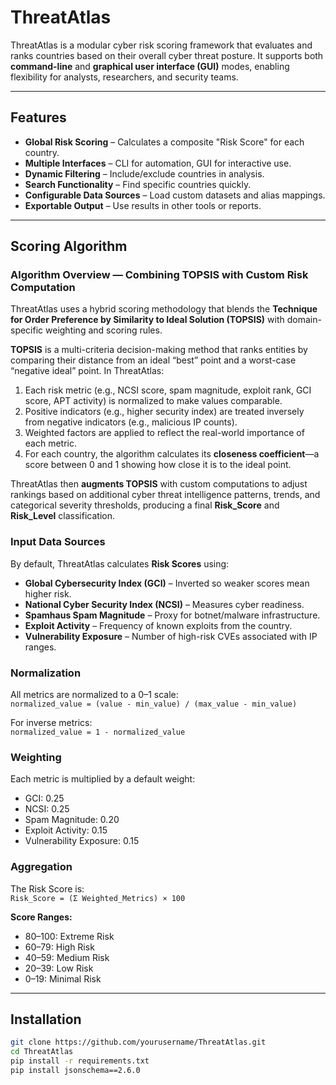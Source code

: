 # ThreatAtlas

ThreatAtlas is a modular cyber risk scoring framework that evaluates and ranks countries based on their overall cyber threat posture. It supports both **command-line** and **graphical user interface (GUI)** modes, enabling flexibility for analysts, researchers, and security teams.

---

## Features
- **Global Risk Scoring** – Calculates a composite "Risk Score" for each country.
- **Multiple Interfaces** – CLI for automation, GUI for interactive use.
- **Dynamic Filtering** – Include/exclude countries in analysis.
- **Search Functionality** – Find specific countries quickly.
- **Configurable Data Sources** – Load custom datasets and alias mappings.
- **Exportable Output** – Use results in other tools or reports.

---

## Scoring Algorithm

### Algorithm Overview — Combining TOPSIS with Custom Risk Computation

ThreatAtlas uses a hybrid scoring methodology that blends the **Technique for Order Preference by Similarity to Ideal Solution (TOPSIS)** with domain-specific weighting and scoring rules.

**TOPSIS** is a multi-criteria decision-making method that ranks entities by comparing their distance from an ideal “best” point and a worst-case “negative ideal” point. In ThreatAtlas:

1. Each risk metric (e.g., NCSI score, spam magnitude, exploit rank, GCI score, APT activity) is normalized to make values comparable.  
2. Positive indicators (e.g., higher security index) are treated inversely from negative indicators (e.g., malicious IP counts).  
3. Weighted factors are applied to reflect the real-world importance of each metric.  
4. For each country, the algorithm calculates its **closeness coefficient**—a score between 0 and 1 showing how close it is to the ideal point.  

ThreatAtlas then **augments TOPSIS** with custom computations to adjust rankings based on additional cyber threat intelligence patterns, trends, and categorical severity thresholds, producing a final **Risk_Score** and **Risk_Level** classification.


### Input Data Sources
By default, ThreatAtlas calculates **Risk Scores** using:
- **Global Cybersecurity Index (GCI)** – Inverted so weaker scores mean higher risk.
- **National Cyber Security Index (NCSI)** – Measures cyber readiness.
- **Spamhaus Spam Magnitude** – Proxy for botnet/malware infrastructure.
- **Exploit Activity** – Frequency of known exploits from the country.
- **Vulnerability Exposure** – Number of high-risk CVEs associated with IP ranges.

### Normalization
All metrics are normalized to a 0–1 scale:  
`normalized_value = (value - min_value) / (max_value - min_value)`

For inverse metrics:  
`normalized_value = 1 - normalized_value`

### Weighting
Each metric is multiplied by a default weight:  
- GCI: 0.25  
- NCSI: 0.25  
- Spam Magnitude: 0.20  
- Exploit Activity: 0.15  
- Vulnerability Exposure: 0.15  

### Aggregation
The Risk Score is:  
`Risk_Score = (Σ Weighted_Metrics) × 100`

**Score Ranges:**
- 80–100: Extreme Risk  
- 60–79: High Risk  
- 40–59: Medium Risk  
- 20–39: Low Risk  
- 0–19: Minimal Risk  

---

## Installation
```bash
git clone https://github.com/yourusername/ThreatAtlas.git
cd ThreatAtlas
pip install -r requirements.txt
pip install jsonschema==2.6.0
